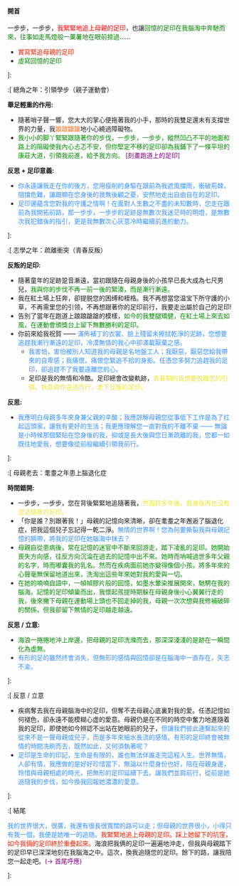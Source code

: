 #### 開首
一步步，一步步，<span style="color: red">我緊緊地追上母親的足印</span>，也讓<span style="color: green">回憶的足印在我腦淘中奔馳而來，往事如走馬燈般一菓薯地在眼前掠過</span>……

- <span style="color: #e82000">實寫緊追母親的足印</span>
- <span style="color: #008800">虛寫回憶的足印</span>

]:

:[
總角之年：引領學步（親子運動會）

**舉足輕重的作用:**

- 隨著哨子聲一響，您大大的掌心便拖著我的小手，那時的我雙足還未有支撐世界的力量，我<span style="color: #ff6915">踉踉蹌蹌</span>地小心繞過障礙物。
- <span style="color: #008800">我小小的脚丫緊緊跟隨著你的步伐，一步步，一步步，縱然凹凸不平的地面和路上的阻礙使我內心忐忑不安，但你堅定不移的足印卻為我鋪下了一條平坦的康莊大道，引領我前進，給予我方向。</span> <span style="color: #7f007f">[刻畫跑道上的足印]</span>

**反思 + 足印意義:**
- <span style="color: #3590ff">你永遠讓我走在你的後方，您用瘦削的身驅在跟前為我遮風擋雨，衝破荊棘，阻擋危難，讓跟顯在您身後的我無後顧之憂，安然地走出自由自在的足印。</span>
- <span style="color: #3590ff">足印還蘊含您對我的守護之情啊！在面對人生數之不盡的未知數時，您走在跟前為我開拓前路，那一步步，一步步的足跡是無數次我迷茫時的明燈，是無數次我犯錯後的指引，更是我無數次心灰意冷時繼續前進的動力。</span>

]:

:[
志學之年：疏離衝突（青春反叛）

**反叛的足印:**
- 隨著童年的足跡跫音漸遠，當初跟隨在母親身後的小孩早已長大成為七尺男兒，<span style="color: #008800">我與你的步伐不再一前一後的緊湊，而是漸行漸遠。</span>
- 我在紅土場上狂奔，卻提脱您的困缚和桎梏。我不再想當您温宝下所守護的小草，不再需里您的引领，不再想跟著你的足印前行，我要走出屬於自己的足印!
- 告別了當年在跑道上踉踉蹌蹌的模樣，<span style="color: #008800">如今的我雙腿矯健，在紅土場上來去如風，在運動會頒獎台上留下無數勝利的足印。</span>
- 你前來給我祝賀 —— <span style="color: #3590ff">滿佈補丁的衣裳、臉上殘留未擦拭乾淨的泥跡，您想要追趕我漸行漸遠的足印，冷漠無情的我心中卻滿載厭棄之感。</span>
	- <span style="color: #3590ff">我害怕，害怕被別人知道我的母親是名地盤工人；我厭惡，厭惡您給我帶來的自卑感；我痛恨，痛恨您緊追不拾的身影。任憑您多努力追趕我的足印，卻追趕不了我要遠離您的心。</span>
	- 足印是我的無情和冷酷。足印總會改變軌跡，<span style="color: #ebe63b">青春期的我想要脫離您的引領。執意與你逆道而行，走下反叛的足印。</span>

**反思:**
- <span style="color: #3590ff">我應明白母親多年來身兼父親的辛酸；我應諒解母親您從事低下工作是為了扛起這頭家，讓我有更好的生活；我更應理解您一直對我的不離不棄 —— 無論是小時候那個緊貼在您身後的我，抑或是長大後與您日漸疏離的我，您都一如既往地愛我，想要像從前般繼續引領我前行。</span>

]:

:[
母親老去：耄耋之年患上腦退化症

**時間錯開:**

- 一步步，一步步，您在背後緊緊地追隨著我，<span style="color: #ebe63b">然而許多年後，我身後再也沒有您追隨我的足印。</span>
- 「你是誰？別跟著我！」母親的記憶向來清晰，卻在耄耋之年邂逅了腦退化症，把我這個兒子忘記得一乾二淨。<span style="color: #3590ff">無情的世界啊！您為何要撕裂我與母親記憶的臍帶，將我的足印在她腦海中抹去？</span>
- <span style="color: #008800">母親自從患病後，常在記憶的迷官中不斷來回游走，踏下凌亂的足印。她開始喪失方向感，往反方向沉淪在過去的記憶中出不來。她時而吶喊過世多年父親的名字，時而嘟囊我的乳名。然而在疾病面前她亦變得像個小孩，將多年來的心聲毫無保留地道出來，洗淘出這些年來她對我的愛與一切。</span>
- <span style="color: #008800">在她的喃喃自語中，一幀幀膠片般的回憶，如墨水暈染推展開來，馳騁在我的腦海。記憶的足印傾巢而出，我懷起孩提時期躲在母親身後小心翼翼行走的我，後來撇下母親在運動場上頭也不回走掉的我，母親一次次想與我修補破碎的關係，但我卻留下無情的足印越走越遠。</span>

**反思 / 立意:**
- <span style="color: #008800">海浪一捲捲地沖上岸邊，把母親的足印洗滌而去，那深深淺淺的是跡在一瞬間化為虛無。</span>
- <span style="color: #3590ff">有形的足的雖然终會消失，但無形的感情與回憶卻是在腦海中一直存在，矢志不渝。</span>


]:

:[
反意 / 立意

- 疾病奪去我在母親腦海中的足印，但奪不去母親心底裏對我的愛。任憑記憶如何褪色，卻永遠不能模糊心虚的愛意。母親仍是在不同的時空中奮力地進隨着我的足印，即使她如今辨認不出站在她眼前的兒子，<span style="color: #3590ff">但讓我們彼此連繫起來的從來不是一聲母親或兒子，而是多年來細水長流的感情。有形的足印終會被無情的時間冼刷而去，既然如此，又何須執著呢？</span>
- <span style="color: #3590ff">足印是生命的印記，生命是有限的，誰也無法伴誰走完這程人生。世界無情，人卻有情，我應做的是好好珍惜當下，無論以什麼身份也好，陪在母親身邊，玲惜與母親相處的時光，把無形的足印延續下去。讓我們並肩前行，從前是她追隨我的步伐，如今換我回報她濃濃的愛意。</span>

]:

:[
結尾

<span style="color: #3590ff">我的世界很大，很廣，我還有很長很寬闊的路可以走；但母親的世界很小，小得只有我一個，我便是她唯一的追随。</span><span style="color: #e82000">我緊緊地追上母親的足印。踩上她留下的坑窪，如今我倆的足印終於重疊起來。</span>海浪把我俩的足印一遍遍地沖走，但我與母親踏下的足印早已深深地刻在我腦海之中。這次，換我追隨您的足印。餘下的路，讓我陪您一起走吧。<span style="color: #7f007f">(→ 首尾呼應)</span>

]:
